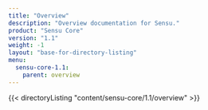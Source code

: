 ```yaml
---
title: "Overview"
description: "Overview documentation for Sensu."
product: "Sensu Core"
version: "1.1"
weight: -1
layout: "base-for-directory-listing"
menu:
  sensu-core-1.1:
    parent: overview
---
```


{{< directoryListing "content/sensu-core/1.1/overview" >}}
